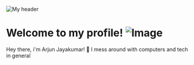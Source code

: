 ![My header](https://github.com/definitelyarjun/Definitelyarjun/assets/119649647/7271fa87-dd9b-4f3d-8d4d-96b75082cee8)
# **Welcome to my profile! ![Image](https://github.com/user-attachments/assets/6f61db17-a442-4760-ba05-bfb1e626a138)**

Hey there, i'm Arjun Jayakumar! 👋
I mess around with computers and tech in general
